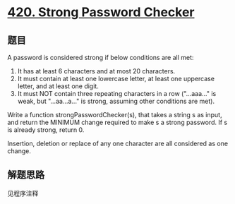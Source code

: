 # [420. Strong Password Checker](https://leetcode.com/problems/strong-password-checker/)

## 题目

A password is considered strong if below conditions are all met:

 1. It has at least 6 characters and at most 20 characters.
 1. It must contain at least one lowercase letter, at least one uppercase letter, and at least one digit.
 1. It must NOT contain three repeating characters in a row ("...aaa..." is weak, but "...aa...a..." is strong, assuming other conditions are met).

Write a function strongPasswordChecker(s), that takes a string s as input, and return the MINIMUM change required to make s a strong password. If s is already strong, return 0.

Insertion, deletion or replace of any one character are all considered as one change.

## 解题思路

见程序注释
